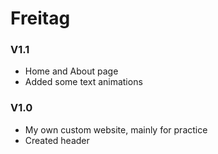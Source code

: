 # Freitag

### V1.1
- Home and About page
- Added some text animations

### V1.0
- My own custom website, mainly for practice
- Created header